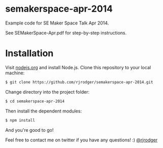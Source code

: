 semakerspace-apr-2014
=====================

Example code for SE Maker Space Talk Apr 2014.

See SEMakerSpace-Apr.pdf for step-by-step instructions.


# Installation

Visit [nodejs.org](http://nodejs.org) and install Node.js. Clone this repository to your local machine:

```bash
$ git clone https://github.com/rjrodger/semakerspace-apr-2014.git
```

Change directory into the project folder:
```bash
$ cd semakerspace-apr-2014
```

Then install the dependent modules:

```bash
$ npm install
```

And you're good to go!

Feel free to contact me on twitter if you have any questions! :) [@rjrodger](http://twitter.com/rjrodger)
